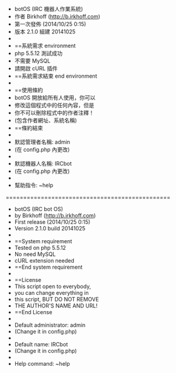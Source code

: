  *  botOS (IRC 機器人作業系統)
 *  作者 Birkhoff (http://b.irkhoff.com)
 *  第一次發佈 (2014/10/25 0:15)
 *  版本 2.1.0 組建 20141025
 *
 *  ==系統需求 environment
 *  php 5.5.12 測試成功
 *  不需要 MySQL
 *  請開啟 cURL 插件
 *  ==系統需求結束 end environment
 *
 *  ==使用條約
 *  botOS 開放給所有人使用，你可以
 *  修改這個程式中的任何內容，但是
 *  你不可以刪除程式中的作者注釋！
 *  (包含作者網址、系統名稱)
 *  ==條約結束
 *
 *  默認管理者名稱: admin
 *  (在 config.php 內更改)
 *
 *  默認機器人名稱: IRCbot
 *  (在 config.php 內更改)
 *
 *  幫助指令: ~help

===============================================

 *  botOS (IRC bot OS)
 *  by Birkhoff (http://b.irkhoff.com)
 *  First release (2014/10/25 0:15)
 *  Version 2.1.0 build 20141025
 *
 *  ==System requirement
 *  Tested on php 5.5.12
 *  No need MySQL
 *  cURL extension needed
 *  ==End system requirement
 *
 *  ==License
 *  This script open to everybody,
 *  you can change everything in 
 *  this script, BUT DO NOT REMOVE 
 *  THE AUTHOR'S NAME AND URL!
 *  ==End License
 *
 *  Default administrator: admin
 *  (Change it in config.php)
 *
 *  Default name: IRCbot
 *  (Change it in config.php)
 *
 *  Help command: ~help